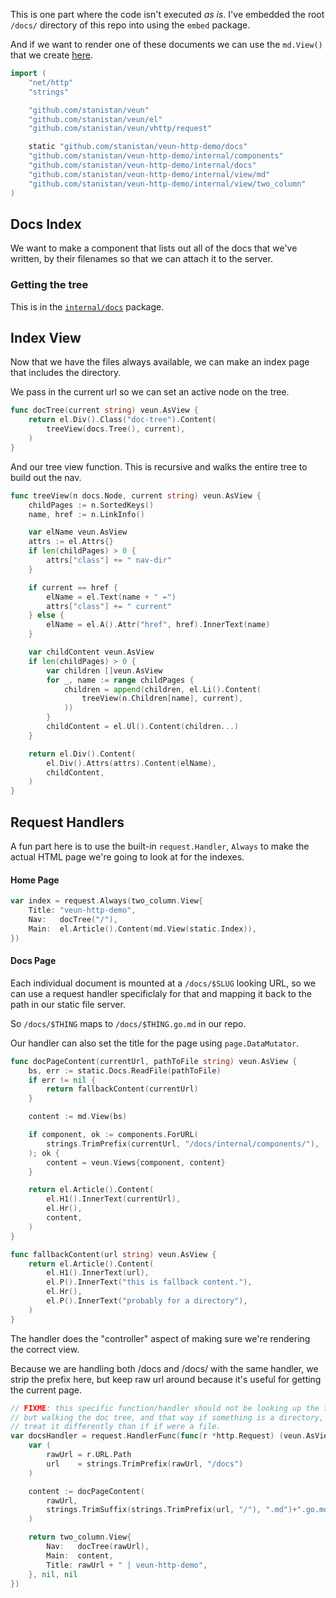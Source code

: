 This is one part where the code isn't executed _as is_.
I've embedded the root `/docs/` directory of this repo into
using the `embed` package.

And if we want to render one of these documents we can use
the `md.View()` that we create [here][md-view].

```go
import (
	"net/http"
	"strings"

	"github.com/stanistan/veun"
	"github.com/stanistan/veun/el"
	"github.com/stanistan/veun/vhttp/request"

	static "github.com/stanistan/veun-http-demo/docs"
	"github.com/stanistan/veun-http-demo/internal/components"
	"github.com/stanistan/veun-http-demo/internal/docs"
	"github.com/stanistan/veun-http-demo/internal/view/md"
	"github.com/stanistan/veun-http-demo/internal/view/two_column"
)
```

## Docs Index

We want to make a component that lists out all of the docs
that we've written, by their filenames so that we can attach
it to the server.

### Getting the tree

This is in the [`internal/docs`](/docs/internal/docs/tree.md) package.

## Index View

Now that we have the files always available, we can make an index page that includes
the directory.

We pass in the current url so we can set an active node on the tree.

```go
func docTree(current string) veun.AsView {
	return el.Div().Class("doc-tree").Content(
		treeView(docs.Tree(), current),
	)
}
```

And our tree view function. This is recursive and walks the
entire tree to build out the nav.

```go
func treeView(n docs.Node, current string) veun.AsView {
	childPages := n.SortedKeys()
	name, href := n.LinkInfo()

	var elName veun.AsView
	attrs := el.Attrs{}
	if len(childPages) > 0 {
		attrs["class"] += " nav-dir"
	}

	if current == href {
		elName = el.Text(name + " ↞")
		attrs["class"] += " current"
	} else {
		elName = el.A().Attr("href", href).InnerText(name)
	}

	var childContent veun.AsView
	if len(childPages) > 0 {
		var children []veun.AsView
		for _, name := range childPages {
			children = append(children, el.Li().Content(
				treeView(n.Children[name], current),
			))
		}
		childContent = el.Ul().Content(children...)
	}

	return el.Div().Content(
		el.Div().Attrs(attrs).Content(elName),
		childContent,
	)
}
```

## Request Handlers

A fun part here is to use the built-in `request.Handler`, `Always` to make
the actual HTML page we're going to look at for the indexes.

#### Home Page

```go
var index = request.Always(two_column.View{
	Title: "veun-http-demo",
	Nav:   docTree("/"),
	Main:  el.Article().Content(md.View(static.Index)),
})
```

#### Docs Page

Each individual document is mounted at a `/docs/$SLUG` looking
URL, so we can use a request handler specificlaly for that and
mapping it back to the path in our static file server.

So `/docs/$THING` maps to `/docs/$THING.go.md` in our repo.

Our handler can also set the title for the page using `page.DataMutator`.

```go
func docPageContent(currentUrl, pathToFile string) veun.AsView {
	bs, err := static.Docs.ReadFile(pathToFile)
	if err != nil {
        return fallbackContent(currentUrl)
	}

    content := md.View(bs)

    if component, ok := components.ForURL(
        strings.TrimPrefix(currentUrl, "/docs/internal/components/"),
    ); ok {
        content = veun.Views{component, content}
    }

    return el.Article().Content(
        el.H1().InnerText(currentUrl),
        el.Hr(),
        content,
    )
}

func fallbackContent(url string) veun.AsView {
	return el.Article().Content(
		el.H1().InnerText(url),
		el.P().InnerText("this is fallback content."),
		el.Hr(),
		el.P().InnerText("probably for a directory"),
	)
}
```

The handler does the "controller" aspect of making
sure we're rendering the correct view.

Because we are handling both /docs and /docs/ with the same handler,
we strip the prefix here, but keep raw url around because it's useful
for getting the current page.

```go
// FIXME: this specific function/handler should not be looking up the file by path
// but walking the doc tree, and that way if something is a directory, we can
// treat it differently than if if were a file.
var docsHandler = request.HandlerFunc(func(r *http.Request) (veun.AsView, http.Handler, error) {
	var (
		rawUrl = r.URL.Path
		url    = strings.TrimPrefix(rawUrl, "/docs")
	)

    content := docPageContent(
        rawUrl,
        strings.TrimSuffix(strings.TrimPrefix(url, "/"), ".md")+".go.md",
    )

	return two_column.View{
		Nav:   docTree(rawUrl),
		Main:  content,
		Title: rawUrl + " | veun-http-demo",
	}, nil, nil
})
```

[md-view]: /docs/internal/view/md/view.md
